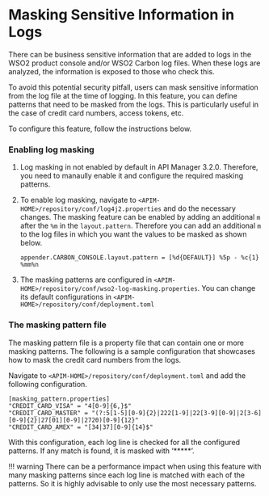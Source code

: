 # Masking Sensitive Information in Logs

There can be business sensitive information that are added to logs in the WSO2 product console and/or WSO2 Carbon log files. When these logs are analyzed, the information is exposed to those who check this.

To avoid this potential security pitfall, users can mask sensitive information from the log file at the time of logging. In this feature, you can define patterns that need to be masked from the logs. This is particularly useful in the case of credit card numbers, access tokens, etc.

To configure this feature, follow the instructions below.

### Enabling log masking

1. Log masking in not enabled by default in API Manager 3.2.0. Therefore, you need to manaully enable it and configure the required masking patterns.

2. To enable log masking, navigate to `<APIM-HOME>/repository/conf/log4j2.properties` and do the necessary changes. The masking feature can be enabled by adding an additional `m` after the `%m` in the `layout.pattern`. Therefore you can add an additional `m` to the log files in which you want the values to be masked as shown below.
    ```
    appender.CARBON_CONSOLE.layout.pattern = [%d{DEFAULT}] %5p - %c{1} %mm%n
    ```
 
3. The masking patterns are configured in `<APIM-HOME>/repository/conf/wso2-log-masking.properties`. You can change its default configurations in `<APIM-HOME>/repository/conf/deployment.toml` 


### The masking pattern file

The masking pattern file is a property file that can contain one or more masking patterns. The following is a sample configuration that showcases how to mask the credit card numbers from the logs.

Navigate to `<APIM-HOME>/repository/conf/deployment.toml` and add the following configuration.

``` Properties
[masking_pattern.properties]
"CREDIT_CARD_VISA" = "4[0-9]{6,}$"
"CREDIT_CARD_MASTER" = "(?:5[1-5][0-9]{2}|222[1-9]|22[3-9][0-9]|2[3-6][0-9]{2}|27[01][0-9]|2720)[0-9]{12}"
"CREDIT_CARD_AMEX" = "[34|37][0-9]{14}$"
```

With this configuration, each log line is checked for all the configured patterns. If any match is found, it is masked with ‘\*\*\*\*\*’.

!!! warning
    There can be a performance impact when using this feature with many masking patterns since each log line is matched with each of the patterns. So it is highly advisable to only use the most necessary patterns.